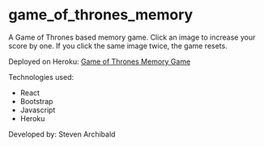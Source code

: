 # game_of_thrones_memory
A Game of Thrones based memory game.  Click an image to increase your score by one.  If you click the same image twice, the game resets.


Deployed on Heroku: [Game of Thrones Memory Game](https://murmuring-harbor-54321.herokuapp.com/)

Technologies used:
* React
* Bootstrap
* Javascript
* Heroku

Developed by: Steven Archibald
